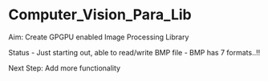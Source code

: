# Computer_Vision_Para_Lib

Aim: Create GPGPU enabled Image Processing Library


Status - Just starting out, able to read/write BMP file - BMP has 7 formats..!!

Next Step: Add more functionality
